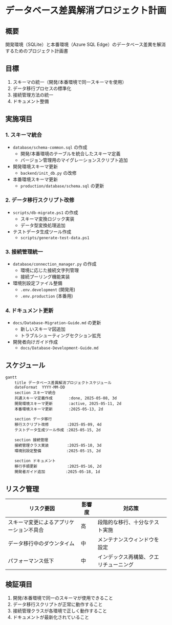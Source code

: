 # データベース差異解消プロジェクト計画

## 概要
開発環境（SQLite）と本番環境（Azure SQL Edge）のデータベース差異を解消するためのプロジェクト計画書

## 目標
1. スキーマの統一（開発/本番環境で同一スキーマを使用）
2. データ移行プロセスの標準化
3. 接続管理方法の統一
4. ドキュメント整備

## 実施項目

### 1. スキーマ統合
- `database/schema-common.sql` の作成
  - 開発/本番環境のテーブルを統合したスキーマ定義
  - バージョン管理用のマイグレーションスクリプト追加
- 開発環境スキーマ更新
  - `backend/init_db.py` の改修
- 本番環境スキーマ更新
  - `production/database/schema.sql` の更新

### 2. データ移行スクリプト改修
- `scripts/db-migrate.ps1` の作成
  - スキーマ変換ロジック実装
  - データ型変換処理追加
- テストデータ生成ツール作成
  - `scripts/generate-test-data.ps1`

### 3. 接続管理統一
- `database/connection_manager.py` の作成
  - 環境に応じた接続文字列管理
  - 接続プーリング機能実装
- 環境別設定ファイル整備
  - `.env.development` (開発用)
  - `.env.production` (本番用)

### 4. ドキュメント更新
- `docs/Database-Migration-Guide.md` の更新
  - 新しいスキーマ図追加
  - トラブルシューティングセクション拡充
- 開発者向けガイド作成
  - `docs/Database-Development-Guide.md`

## スケジュール
```mermaid
gantt
    title データベース差異解消プロジェクトスケジュール
    dateFormat  YYYY-MM-DD
    section スキーマ統合
    共通スキーマ定義作成       :done, 2025-05-08, 3d
    開発環境スキーマ更新       :active, 2025-05-11, 2d
    本番環境スキーマ更新       :2025-05-13, 2d

    section データ移行
    移行スクリプト改修        :2025-05-09, 4d
    テストデータ生成ツール作成 :2025-05-15, 2d

    section 接続管理
    接続管理クラス実装        :2025-05-10, 3d
    環境別設定整備           :2025-05-15, 2d

    section ドキュメント
    移行手順更新             :2025-05-16, 2d
    開発者ガイド追加         :2025-05-18, 1d
```

## リスク管理
| リスク要因 | 影響度 | 対応策 |
|------------|--------|--------|
| スキーマ変更によるアプリケーション不具合 | 高 | 段階的な移行、十分なテスト実施 |
| データ移行中のダウンタイム | 中 | メンテナンスウィンドウを設定 |
| パフォーマンス低下 | 中 | インデックス再構築、クエリチューニング |

## 検証項目
1. 開発/本番環境で同一のスキーマが使用できること
2. データ移行スクリプトが正常に動作すること
3. 接続管理クラスが各環境で正しく動作すること
4. ドキュメントが最新化されていること